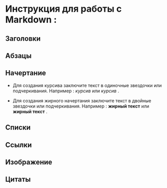 # Инструкция для работы с Markdown :

## Заголовки 

## Абзацы

## Начертание

* Для создания курсива заключите текст в одиночные звездочки или подчеркивания. Например : *курсив* или _курсив_ .

* Для создания жирного начертания заключите текст в двойные звездочки или подчеркивания. Например : **жирный текст** или __жирный текст__ .



## Списки

## Ссылки

## Изображение

## Цитаты